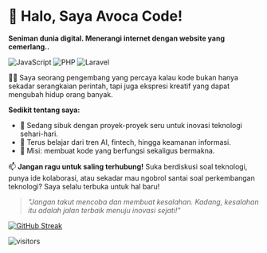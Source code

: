 # 👋 Halo, Saya Avoca Code!
**Seniman dunia digital. Menerangi internet dengan website yang cemerlang..**

![JavaScript](https://img.shields.io/badge/Code-JavaScript-informational?style=flat&logo=javascript&color=F7DF1E)
![PHP](https://img.shields.io/badge/Code-PHP-informational?style=flat&logo=php&color=777BB4)
![Laravel](https://img.shields.io/badge/Framework-Laravel-informational?style=flat&logo=laravel&color=FF2D20)

👨‍💻 Saya seorang pengembang yang percaya kalau kode bukan hanya sekadar serangkaian perintah, tapi juga ekspresi kreatif yang dapat mengubah hidup orang banyak.

**Sedikit tentang saya:**
- 🔭 Sedang sibuk dengan proyek-proyek seru untuk inovasi teknologi sehari-hari.
- 🌱 Terus belajar dari tren AI, fintech, hingga keamanan informasi.
- 🚀 Misi: membuat kode yang berfungsi sekaligus bermakna.

📫 **Jangan ragu untuk saling terhubung!**
Suka berdiskusi soal teknologi, punya ide kolaborasi, atau sekadar mau ngobrol santai soal perkembangan teknologi? Saya selalu terbuka untuk hal baru!

> *"Jangan takut mencoba dan membuat kesalahan. Kadang, kesalahan itu adalah jalan terbaik menuju inovasi sejati!"*

[![GitHub Streak](https://streak-stats.demolab.com?user=avocacode&theme=vue)](https://git.io/streak-stats)

![visitors](https://visitor-badge.laobi.icu/badge?page_id=avocacode.avocacode)
